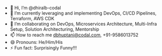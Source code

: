 - 👋 Hi, I’m @dhiralb-codal
- 🌱 I’m currently leveraging and implementing DevOps, CI/CD Pipelines, Terraform, AWS CDK
- 💞️ I’m collaborating on DevOps, Microservices Architecture, Multi-Infra Setup, Solution Architecturing, Mentorship
- 📫 How to reach me dbhuptani@codal.com, +91-9586013752
- 😄 Pronouns: He/Him/His
- ⚡ Fun fact: Surprisingly Funny!!!

<!---
dhiralb-codal/dhiralb-codal is a ✨ special ✨ repository because its `README.md` (this file) appears on your GitHub profile.
You can click the Preview link to take a look at your changes.
--->
